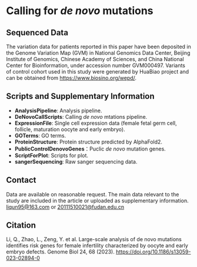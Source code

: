 # Calling for *de novo* mutations
## Sequenced Data
The variation data for patients reported in this paper have been deposited in the Genome Variation Map (GVM) in National Genomics Data Center, Beijing Institute of Genomics, Chinese Academy of Sciences, and China National Center for Bioinformation, under accession number GVM000497. Variants of control cohort used in this study were generated by HuaBiao project and can be obtained from https://www.biosino.org/wepd/.

## Scripts and Supplementary Information
- **AnalysisPipeline**: Analysis pipeline.
- **DeNovoCallScripts**: Calling *de novo* mtations pipeline.
- **ExpressionFile**: Single cell expression data (female fetal germ cell, follicle, maturation oocyte and early embryo).
- **GOTerms**: GO terms.
- **ProteinStructure**: Protein structure predicted by AlphaFold2.
- **PublicControlDenovoGenes**：Puclic *de novo* mutation genes.
- **ScriptForPlot**: Scripts for plot.
- **sangerSequencing**: Raw sanger sequencing data.

## Contact
Data are available on reasonable request. The main data relevant to the study are included in the article or uploaded as supplementary information.
liqun95@163.com or 20111510021@fudan.edu.cn

## Citation
Li, Q., Zhao, L., Zeng, Y. et al. Large-scale analysis of de novo mutations identifies risk genes for female infertility characterized by oocyte and early embryo defects. Genome Biol 24, 68 (2023). https://doi.org/10.1186/s13059-023-02894-0
        
        
        
        
